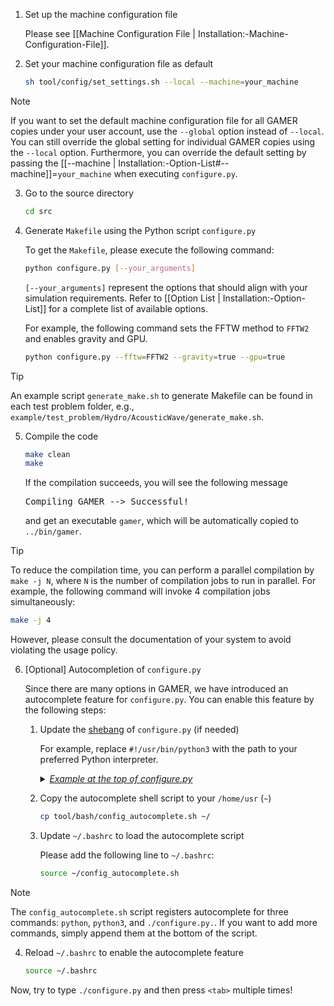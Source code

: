 1. Set up the machine configuration file

   Please see [[Machine Configuration File | Installation:-Machine-Configuration-File]].

<a name="default_setting"></a>

2. Set your machine configuration file as default

   ```bash
   sh tool/config/set_settings.sh --local --machine=your_machine
   ```

> [!NOTE]
> If you want to set the default machine configuration file for all GAMER copies under your user account, use the `--global` option instead of `--local`.
You can still override the global setting for individual GAMER copies using the `--local` option.
Furthermore, you can override the default setting by passing the [[--machine | Installation:-Option-List#--machine]]=`your_machine` when executing `configure.py`. 

3. Go to the source directory

   ```bash
   cd src
   ```

4. Generate `Makefile` using the Python script `configure.py`

   To get the `Makefile`, please execute the following command:

   ```bash
   python configure.py [--your_arguments]
   ```

   `[--your_arguments]` represent the options that should align with your simulation requirements. Refer to [[Option List | Installation:-Option-List]] for a complete list of available options.

   For example, the following command sets the FFTW method to `FFTW2` and enables gravity and GPU.

   ``` bash
   python configure.py --fftw=FFTW2 --gravity=true --gpu=true
   ```

> [!TIP]
> An example script `generate_make.sh` to generate Makefile can be found in each test problem folder,
e.g., `example/test_problem/Hydro/AcousticWave/generate_make.sh`.

5. Compile the code

   ```bash
   make clean
   make
   ```

   If the compilation succeeds, you will see the following message
   <pre>
   Compiling GAMER --> Successful!
   </pre>
   and get an executable `gamer`, which will be automatically copied to `../bin/gamer`.

> [!TIP]
> To reduce the compilation time, you can perform a parallel
compilation by `make -j N`, where `N` is the number of compilation
jobs to run in parallel. For example, the following command will
invoke 4 compilation jobs simultaneously:
> ```bash
> make -j 4
> ```
> However, please consult the documentation of your system to avoid
violating the usage policy.


6. [Optional] Autocompletion of `configure.py`

   Since there are many options in GAMER, we have introduced an autocomplete feature for `configure.py`. You can enable this feature by the following steps:
   1. Update the [shebang](https://en.wikipedia.org/wiki/Shebang_(Unix)) of `configure.py` (if needed)

      For example, replace `#!/usr/bin/python3` with the path to your preferred Python interpreter.
      <details>
      <summary><u><i>Example at the top of configure.py</i></u></summary>
      <pre>
      #!/usr/bin/python3
      """
      User guides of this script are provided in the following link.

      https://github.com/gamer-project/gamer/wiki/Installation
      """
      </pre>
      </details>

   2. Copy the autocomplete shell script to your `/home/usr` (`~`)
      ```bash
      cp tool/bash/config_autocomplete.sh ~/
      ```

   3. Update `~/.bashrc` to load the autocomplete script

      Please add the following line to `~/.bashrc`:
      ```bash
      source ~/config_autocomplete.sh
      ```
> [!NOTE]
> The `config_autocomplete.sh` script registers autocomplete for three commands: `python`, `python3`, and `./configure.py.`.
If you want to add more commands, simply append them at the bottom of the script.

   4. Reload `~/.bashrc` to enable the autocomplete feature
      ```bash
      source ~/.bashrc
      ```

   Now, try to type `./configure.py` and then press `<tab>` multiple times!